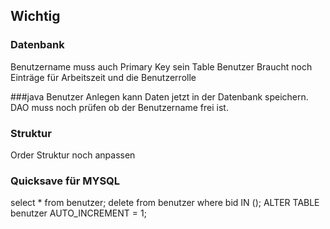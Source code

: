## Wichtig
### Datenbank
Benutzername muss auch Primary Key sein
Table Benutzer Braucht noch Einträge für Arbeitszeit und die Benutzerrolle

###java
Benutzer Anlegen kann Daten jetzt in der Datenbank speichern.
DAO muss noch prüfen ob der Benutzername frei ist.

### Struktur
Order Struktur noch anpassen



### Quicksave für MYSQL
select * from benutzer;
delete from benutzer where bid IN ();
ALTER TABLE benutzer AUTO_INCREMENT = 1;